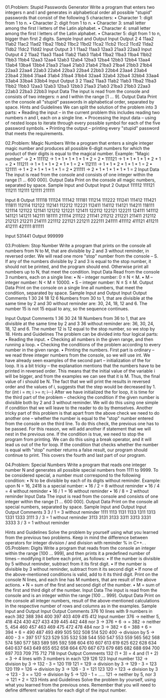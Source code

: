 01.Problem: Stupid Passwords Generator
Write a program that enters two integers n and l and generates in alphabetical order all possible
"stupid" passwords that consist of the following 5 characters:
• Character 1: digit from 1 to n.
• Character 2: digit from 1 to n.
• Character 3: small letter among the first l letters of the Latin alphabet.
• Character 4: small letter among the first l letters of the Latin alphabet.
• Character 5: digit from 1 to n, bigger than first 2 digits.
Sample Input and Output
Input Output 
2
4
      11aa2 11ab2 11ac2 11ad2 11ba2 11bb2 11bc2 11bd2 
      11ca2 11cb2 11cc2 11cd2 11da2 11db2 11dc2 11dd2
Input Output 
3
1
      11aa2 11aa3 12aa3 
      21aa3 22aa3
      Input Output 
4
2
      11aa2 11aa3 11aa4 11ab2 11ab3 11ab4 11ba2 11ba3 
      11ba4 11bb2 11bb3 11bb4 12aa3 12aa4 12ab3 12ab4 
      12ba3 12ba4 12bb3 12bb4 13aa4 13ab4 13ba4 13bb4 
      21aa3 21aa4 21ab3 21ab4 21ba3 21ba4 21bb3 21bb4 
      22aa3 22aa4 22ab3 22ab4 22ba3 22ba4 22bb3 22bb4 
      23aa4 23ab4 23ba4 23bb4 31aa4 31ab4 31ba4 31bb4 
      32aa4 32ab4 32ba4 32bb4 33aa4 33ab4 33ba4 33bb4
Input Output 
3
2
      11aa2 11aa3 11ab2 
      11ab3 11ba2 11ba3 
      11bb2 11bb3 12aa3 
      12ab3 12ba3 12bb3 
      21aa3 21ab3 21ba3 
      21bb3 22aa3 22ab3 
      22ba3 22bb3
Input Data
The input is read from the console and consists of two integers: n and l within the range [1 … 9].
Output Data
Print on the console all "stupid" passwords in alphabetical order, separated by space.
Hints and Guidelines
We can split the solution of the problem into 3 parts:
• Reading the input – in the current problem this includes reading two numbers n and l, each on 
a single line.
• Processing the input data – using of nested loops to iterate through every possible symbol for 
each of the five password symbols.
• Printing the output – printing every "stupid" password that meets the requirements.

02.Problem: Magic Numbers
Write a program that enters a single integer magic number and produces all possible 6-digit numbers
for which the product of their digits is equal to the magical number.
Example: "Magic number" → 2
• 111112 → 1 * 1 * 1 * 1 * 1 * 2 = 2
• 111121 → 1 * 1 * 1 * 1 * 2 * 1 = 2
• 111211 → 1 * 1 * 1 * 2 * 1 * 1 = 2
• 112111 → 1 * 1 * 2 * 1 * 1 * 1 = 2
• 121111 → 1 * 2 * 1 * 1 * 1 * 1 = 2
• 211111 → 2 * 1 * 1 * 1 * 1 * 1 = 2
Input Data
The input is read from the console and consists of one integer within the range [1 … 600 000].
Output Data
Print on the console all magic numbers, separated by space.
Sample Input and Output
Input 2 
Output 111112 111121 111211 112111 121111 211111

Input 8
Output 
111118 111124 111142 111181 111214 111222 111241 111412 111421 111811 
112114 112122 112141 112212 112221 112411 114112 114121 114211 118111 
121114 121122 121141 121212 121221 121411 122112 122121 122211 124111 
141112 141121 141211 142111 181111 211114 211122 211141 211212 211221 
211411 212112 212121 212211 214111 221112 221121 221211 222111 241111 
411112 411121 411211 412111 421111 811111

Input 531441
Output 999999

03.Problem: Stop Number
Write a program that prints on the console all numbers from N to M, that are divisible by 2 and 3 
without reminder, in reversed order. We will read one more "stop" number from the console – S. If 
any of the numbers divisible by 2 and 3 is equal to the stop number, it should not be printed, and the 
program should end. Otherwise print all numbers up to N, that meet the condition.
Input Data
Read from the console 3 numbers, each on a single line:
• N – integer number: 0 ≤ N < M.
• M – integer number: N < M ≤ 10000.
• S – integer number: N ≤ S ≤ M.
Output Data
Print on the console on a single line all numbers, that meet the condition, separated by space.
Sample Input and Output
Input Output          Comments 
1     30 24 18 12 6   Numbers from 30 to 1, that are divisible at the same time by 2 and 
30                    without reminder are: 30, 24, 18, 12 and 6. The number 15 is not 
15                    equal to any, so the sequence continues.

Input Output           Comments 
1     36 30 24 18      Numbers from 36 to 1, that are divisible at the same time by 2 and 3 
36                     without reminder are: 36, 30, 24, 18, 12 and 6. The number 12 is 
12                     equal to the stop number, so we stop by 18.
Hints and Guidelines
The problem can be divided into four logical parts:
• Reading the input.
• Checking all numbers in the given range, and then running a loop.
• Checking the conditions of the problem according to every number in the given range.
• Printing the numbers.
First part is ordinary – we read three integer numbers from the console, so we will use int.
We have already seen examples of the second part – initialization of the for loop. It is a bit tricky –
the explanation mentions that the numbers have to be printed in reversed order. This means that the
initial value of the variable i will be bigger, and from the examples we can see that it is M. Thus, the
final value of i should be N. The fact that we will print the results in reversed order and the values of
i, suggests that the step would be decreased by 1.
for (int i = m; i >= n; i--)
After we have initialized the for loop, it is time for the third part of the problem – checking the 
condition if the given number is divisible both by 2 and 3 without reminder. We will do this using one 
simple if condition that we will leave to the reader to do by themselves.
Another tricky part of this problem is that apart from the above check we need to do another one –
whether the number is equal to the "stop" number entered from the console on the third line. To do 
this check, the previous one has to be passed. For this reason, we will add another if statement that 
we will nest in the previous one. If the condition is true, we need to stop the program from printing. 
We can do this using a break operator, and it will lead us out of the for loop.
If the condition that checks whether the number is equal with "stop" number returns a false result, 
our program should continue to print. This covers the fourth and last part of our program.

04.Problem: Special Numbers
Write a program that reads one integer number N and generates all possible special numbers from
1111 to 9999. To be considered special, a number must correspond to the following condition:
• N to be divisible by each of its digits without reminder.
Example: upon N = 16, 2418 is a special number:
• 16 / 2 = 8 without reminder
• 16 / 4 = 4 without reminder
• 16 / 1 = 16 without reminder
• 16 / 8 = 2 without reminder
Input Data
The input is read from the console and consists of one integer within the range [1 … 600 000].
Output Data
Print on the console all special numbers, separated by space.
Sample Input and Output
Input  Output                                       Comments 
3                                                   3 / 1 = 3 without reminder
      1111 1113 1131 1133 1311 1313 1331 1333 3111  3 / 3 = 1 without reminder
      3113 3131 3133 3311 3313 3331 3333            3 / 3 = 1 without reminder

Hints and Guidelines
Solve the problem by yourself using what you learned from the previous two problems. Keep in mind 
the difference between operators for integer division / and division with reminder % in C++.
.
05.Problem: Digits
Write a program that reads from the console an integer within the range [100 … 999], and then prints 
it a predefined number of times – modifying it before each print, as follows:
• If the number is divisible by 5 without reminder, subtract from it its first digit.
• If the number is divisible by 3 without reminder, subtract from it its second digit
• If none of the above-mentioned conditions is valid, add to it its third digit.
Print on the console N lines, and each line has M numbers, that are result of the above actions.
• N = sum of the first and second digit of the number.
• M = sum of the first and third digit of the number.
Input Data
The input is read from the console and is an integer within the range [100 … 999].
Output Data
Print on the console all integer numbers, result of the above-mentioned calculations in the respective 
number of rows and columns as in the examples.
Sample Input and Output
Input Output                                Comments 
376                                         10 lines with 9 numbers in each
      382 388 394 400 397 403 409 415 412   Input number 376 → neither 5, 
      418 424 430 427 433 439 445 442 448   nor 3 → 376 + 6 → = 382 → neither 5, 
      454 460 457 463 469 475 472 478 484   nor 3 → 382 + 6 = 388 + 6 = 394 + 6 =
      490 487 493 499 505 502 508 514 520   400 → division by 5 → 400 - 3 = 397
      517 523 529 535 532 538 544 550 547
      553 559 565 562 568 574 580 577 583
      589 595 592 598 604 610 607 613 619
      625 622 628 634 640 637 643 649 655
      652 658 664 670 667 673 679 685 682
      688 694 700 697 703 709 715 712 718
Input Output       Comments 
132                (1 + 3) = 4 and (1 + 2) = 3 → 4 lines with 3 numbers in each
      129 126 123  Input number 132 → division by 3 → 132 - 3 =
      120 119 121  = 129 → division by 3 → 129 - 3 = 
      123 120 119  = 126 → division by 3 → 126 - 3 = 
      121 123 120  = 123 → division by 3 → 123 - 3 =
                   = 120 → division by 5 → 120 - 1 = 
                   ..... 121 → neither by 5, nor 3 → 121 + 2 = 123
Hints and Guidelines
Solve the problem by yourself, using what you learned from the previous ones. Remember that you 
will need to define different variables for each digit of the input number.


